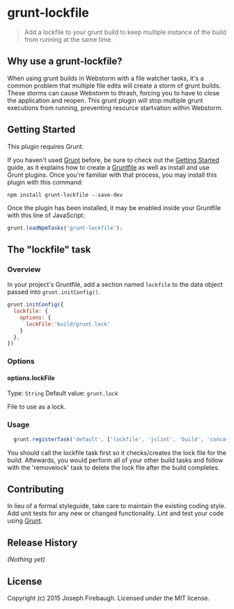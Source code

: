 # grunt-lockfile

> Add a lockfile to your grunt build to keep multiple instance of the build from running at the same time.

## Why use a grunt-lockfile?
When using grunt builds in Webstorm with a file watcher tasks, it's a common problem that multiple file edits will create a storm of grunt builds.  These storms can cause Webstorm to thrash, forcing you to have to close the application and reopen.  This grunt plugin will stop multiple grunt executions from running, preventing resource startvation within Webstorm.

## Getting Started
This plugin requires Grunt.

If you haven't used [Grunt](http://gruntjs.com/) before, be sure to check out the [Getting Started](http://gruntjs.com/getting-started) guide, as it explains how to create a [Gruntfile](http://gruntjs.com/sample-gruntfile) as well as install and use Grunt plugins. Once you're familiar with that process, you may install this plugin with this command:

```shell
npm install grunt-lockfile --save-dev
```

Once the plugin has been installed, it may be enabled inside your Gruntfile with this line of JavaScript:

```js
grunt.loadNpmTasks('grunt-lockfile');
```

## The "lockfile" task

### Overview
In your project's Gruntfile, add a section named `lockfile` to the data object passed into `grunt.initConfig()`.

```js
grunt.initConfig({
  lockfile: {
    options: {
      lockFile:'build/grunt.lock'
    }
  },
})
```

### Options

#### options.lockFile
Type: `String`
Default value: `grunt.lock`

File to use as a lock.

### Usage
```js
  grunt.registerTask('default', ['lockfile', 'jslint', 'build', 'concat', 'removelock']);
```

You should call the lockfile task first so it checks/creates the lock file for the build.  Aftewards, you would perform all of your other build tasks and follow with the 'removelock' task to delete the lock file after the build completes.

## Contributing
In lieu of a formal styleguide, take care to maintain the existing coding style. Add unit tests for any new or changed functionality. Lint and test your code using [Grunt](http://gruntjs.com/).

## Release History
_(Nothing yet)_

## License
Copyright (c) 2015 Joseph Firebaugh. Licensed under the MIT license.
